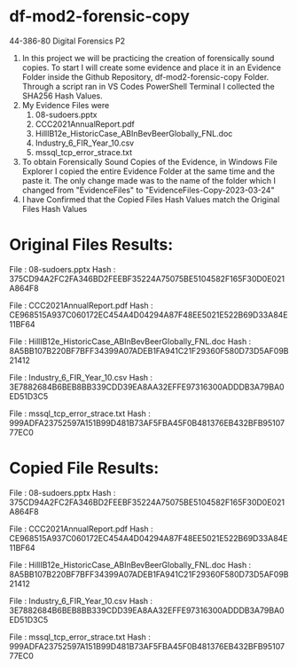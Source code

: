 # df-mod2-forensic-copy
44-386-80 Digital Forensics P2

1. In this project we will be practicing the creation of forensically sound copies. To start I will create some evidence and place it in an Evidence Folder inside the Github Repository, df-mod2-forensic-copy Folder. Through a script ran in VS Codes PowerShell Terminal I collected the SHA256 Hash Values.
2. My Evidence Files were
    1. 08-sudoers.pptx
    2. CCC2021AnnualReport.pdf 
    3. HillIB12e_HistoricCase_ABInBevBeerGlobally_FNL.doc
    4. Industry_6_FIR_Year_10.csv
    5. mssql_tcp_error_strace.txt
3. To obtain Forensically Sound Copies of the Evidence, in Windows File Explorer I copied the entire Evidence Folder at the same time and the paste it. The only change made was to the name of the folder which I changed from "EvidenceFiles" to "EvidenceFiles-Copy-2023-03-24"
4. I have Confirmed that the Copied Files Hash Values match the Original Files Hash Values
# Original Files Results:
File : 08-sudoers.pptx
Hash      : 375CD94A2FC2FA346BD2FEEBF35224A75075BE5104582F165F30D0E021A864F8

File : CCC2021AnnualReport.pdf
Hash      : CE968515A937C060172EC454A4D04294A87F48EE5021E522B69D33A84E11BF64

File : HillIB12e_HistoricCase_ABInBevBeerGlobally_FNL.doc
Hash      : 8A5BB107B220BF7BFF34399A07ADEB1FA941C21F29360F580D73D5AF09B21412

File : Industry_6_FIR_Year_10.csv
Hash      : 3E7882684B6BEB8BB339CDD39EA8AA32EFFE97316300ADDDB3A79BA0ED51D3C5

File : mssql_tcp_error_strace.txt
Hash      : 999ADFA23752597A151B99D481B73AF5FBA45F0B481376EB432BFB9510777EC0

# Copied File Results:
File : 08-sudoers.pptx
Hash      : 375CD94A2FC2FA346BD2FEEBF35224A75075BE5104582F165F30D0E021A864F8

File : CCC2021AnnualReport.pdf
Hash      : CE968515A937C060172EC454A4D04294A87F48EE5021E522B69D33A84E11BF64

File : HillIB12e_HistoricCase_ABInBevBeerGlobally_FNL.doc
Hash      : 8A5BB107B220BF7BFF34399A07ADEB1FA941C21F29360F580D73D5AF09B21412

File : Industry_6_FIR_Year_10.csv
Hash      : 3E7882684B6BEB8BB339CDD39EA8AA32EFFE97316300ADDDB3A79BA0ED51D3C5

File : mssql_tcp_error_strace.txt
Hash      : 999ADFA23752597A151B99D481B73AF5FBA45F0B481376EB432BFB9510777EC0
